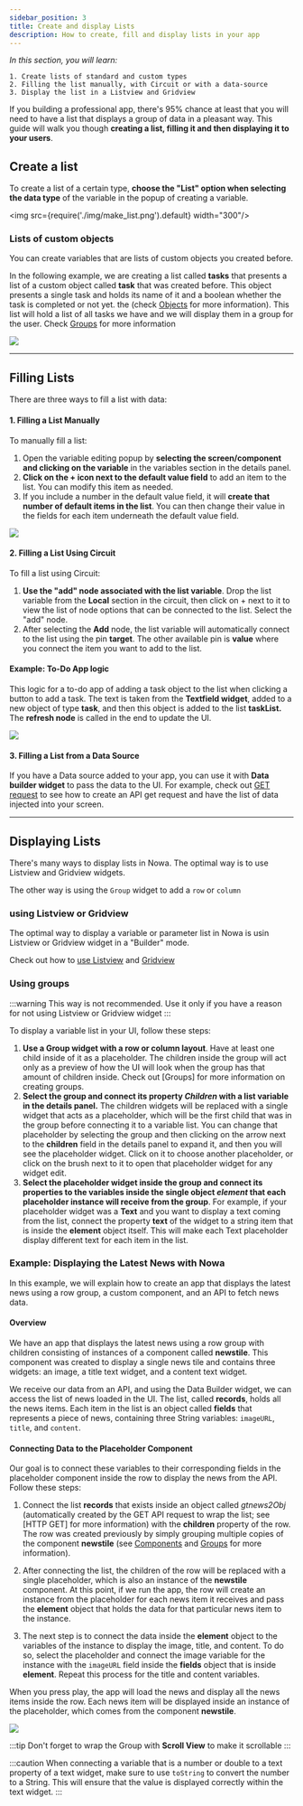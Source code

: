 ```yaml
---
sidebar_position: 3
title: Create and display Lists
description: How to create, fill and display lists in your app
---
```


*In this section, you will learn:*

```
1. Create lists of standard and custom types
2. Filling the list manually, with Circuit or with a data-source
3. Display the list in a Listview and Gridview 
```


If you building a professional app, there's 95% chance at least that you will need to have a list that displays a group of data in a pleasant way. This guide will walk you though **creating a list, filling it and then displaying it to your users**.

## Create a list

To create a list of a certain type, **choose the "List" option when selecting the data type** of the variable in the popup of creating a variable.


<img src={require('./img/make_list.png').default} width="300"/>

### Lists of custom objects 

You can create variables that are lists of custom objects you created before.

In the following example, we are creating a list called **tasks** that presents a list of a custom object called **task** that was created before. This object presents a single task and holds its name of it and a boolean whether the task is completed or not yet.  the (check [Objects](./create_objects.md) for more information). This list will hold a list of all tasks we have and we will display them in a group for the user. Check [Groups](../ui/layout/groups.md) for more information  

![](./img/create_list_of_object.gif)


---

## Filling Lists

There are three ways to fill a list with data:

#### 1. Filling a List Manually

To manually fill a list:

1.  Open the variable editing popup by **selecting the screen/component and clicking on the variable** in the variables section in the details panel.
2.  **Click on the + icon next to the default value field** to add an item to the list. You can modify this item as needed.
3.  If you include a number in the default value field, it will **create that number of default items in the list**. You can then change their value in the fields for each item underneath the default value field.

![](./img/add_items_manually_to_list.gif)


#### 2. Filling a List Using Circuit

To fill a list using Circuit:

1.  **Use the "add" node associated with the list variable**. Drop the list variable from the **Local** section in the circuit, then click on + next to it to view the list of node options that can be connected to the list. Select the "add" node.
2.  After selecting the **Add** node, the list variable will automatically connect to the list using the pin **target**. The other available pin is **value** where you connect the item you want to add to the list.

#### Example: To-Do App logic
This logic for a to-do app of adding a task object to the list when clicking a button to add a task. The text is taken from the **Textfield widget**, added to a new object of type **task**, and then this object is added to the list **taskList.** The **refresh node** is called in the end to update the UI.

![](./img/add_list_by_circuit.png)


#### 3. Filling a List from a Data Source

If you have a Data source added to your app, you can use it with **Data builder widget** to pass the data to the UI. For example, check out [GET request](../data/get_request.md) to see how to create an API get request and have the list of data injected into your screen.

---


## Displaying Lists 
There's many ways to display lists in Nowa. The optimal way is to use Listview and Gridview widgets. 

The other way is using the `Group` widget to add a `row` or `column`

### using Listview or Gridview
The optimal way to display a variable or parameter list in Nowa is usin Listview or Gridview widget in a "Builder" mode.

Check out how to [use Listview](../ui/widgets/widget_desc/listview.md) and [Gridview](../ui/widgets/widget_desc/gridview.md)


### Using groups

:::warning
This way is not recommended. Use it only if you have a reason for not using Listview or Gridview widget
:::

To display a variable list in your UI, follow these steps:

1.  **Use a Group widget with a row or column layout**. Have at least one child inside of it as a placeholder. The children inside the group will act only as a preview of how the UI will look when the group has that amount of children inside. Check out [Groups] for more information on creating groups.
2.  **Select the group and connect its property *Children* with a list variable in the details panel.** The children widgets will be replaced with a single widget that acts as a placeholder, which will be the first child that was in the group before connecting it to a variable list. You can change that placeholder by selecting the group and then clicking on the arrow next to the **children** field in the details panel to expand it, and then you will see the placeholder widget. Click on it to choose another placeholder, or click on the brush next to it to open that placeholder widget for any widget edit.
3.  **Select the placeholder widget inside the group and connect its properties to the variables inside the single object *element* that each placeholder instance will receive from the group**. For example, if your placeholder widget was a **Text** and you want to display a text coming from the list, connect the property **text** of the widget to a string item that is inside the **element** object itself. This will make each Text placeholder display different text for each item in the list.

### Example: Displaying the Latest News with Nowa

In this example, we will explain how to create an app that displays the latest news using a row group, a custom component, and an API to fetch news data.

#### Overview

We have an app that displays the latest news using a row group with children consisting of instances of a component called **newstile**. This component was created to display a single news tile and contains three widgets: an image, a title text widget, and a content text widget.

We receive our data from an API, and using the Data Builder widget, we can access the list of news loaded in the UI. The list, called **records**, holds all the news items. Each item in the list is an object called **fields** that represents a piece of news, containing three String variables: `imageURL`, `title`, and `content`.

#### Connecting Data to the Placeholder Component

Our goal is to connect these variables to their corresponding fields in the placeholder component inside the row to display the news from the API. Follow these steps:

1.  Connect the list **records** that exists inside an object called _gtnews2Obj_ (automatically created by the GET API request to wrap the list; see [HTTP GET]  for more information) with the **children** property of the row. The row was created previously by simply grouping multiple copies of the component **newstile** (see [Components](../ui/components.md) and [Groups](../ui/layout/groups.md) for more information).
    
2.  After connecting the list, the children of the row will be replaced with a single placeholder, which is also an instance of the **newstile** component. At this point, if we run the app, the row will create an instance from the placeholder for each news item it receives and pass the **element** object that holds the data for that particular news item to the instance.
    
3.  The next step is to connect the data inside the **element** object to the variables of the instance to display the image, title, and content. To do so, select the placeholder and connect the image variable for the instance with the `imageURL` field inside the **fields** object that is inside **element**. Repeat this process for the title and content variables.
    

When you press play, the app will load the news and display all the news items inside the row. Each news item will be displayed inside an instance of the placeholder, which comes from the component **newstile**.

![](./img/connect_list_to_group.gif)


:::tip
Don't forget to wrap the Group with **Scroll View** to make it scrollable
:::

:::caution
When connecting a variable that is a number or double to a text property of a text widget, make sure to use `toString` to convert the number to a String. This will ensure that the value is displayed correctly within the text widget.
:::